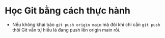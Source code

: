 # Học Git bằng cách thực hành

- Nếu không khai báo `git push origin main` mà đôi khi chỉ cần `git push` thôi Git vẫn tự hiểu là đang push lên origin main rồi.
